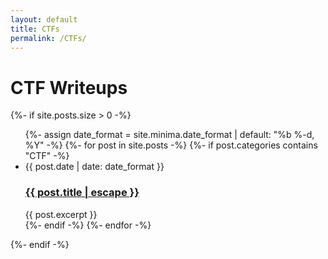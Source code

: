 ```yaml
---
layout: default
title: CTFs
permalink: /CTFs/
---
```


<h1>CTF Writeups</h1>

{%- if site.posts.size > 0 -%}
<ul class="post-list">
    {%- assign date_format = site.minima.date_format | default: "%b %-d, %Y" -%}
    {%- for post in site.posts -%}
        {%- if post.categories contains "CTF" -%}
        <li>
            <span class="post-meta">{{ post.date | date: date_format }}</span>
            <h3>
                <a class="post-link" href="{{ post.url | relative_url }}">
                    {{ post.title | escape }}
                </a>
            </h3>
            {{ post.excerpt }}
        </li>
        {%- endif -%}
    {%- endfor -%}
</ul>
{%- endif -%}
